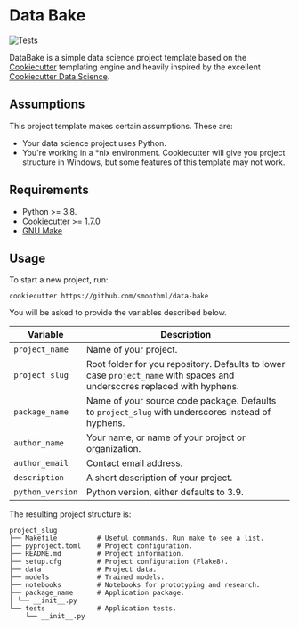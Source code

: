 # Data Bake
![Tests](https://github.com/smoothml/data-bake/actions/workflows/test.yml/badge.svg)

DataBake is a simple data science project template based on the [Cookiecutter](https://cookiecutter.readthedocs.io) templating engine and heavily inspired by the excellent [Cookiecutter Data Science](https://drivendata.github.io/cookiecutter-data-science).

## Assumptions
This project template makes certain assumptions. These are:
* Your data science project uses Python.
* You're working in a *nix environment. Cookiecutter will give you project structure in Windows, but some features of this template may not work.

## Requirements
* Python >= 3.8.
* [Cookiecutter](https://cookiecutter.readthedocs.io) >= 1.7.0
* [GNU Make](https://www.gnu.org/software/make/)

## Usage
To start a new project, run:
```
cookiecutter https://github.com/smoothml/data-bake
```
You will be asked to provide the variables described below.

| Variable | Description |
| -------- | ----------- |
| `project_name` | Name of your project. |
| `project_slug` | Root folder for you repository. Defaults to lower case `project_name` with spaces and underscores replaced with hyphens. |
| `package_name` | Name of your source code package. Defaults to `project_slug` with underscores instead of hyphens. |
| `author_name` | Your name, or name of your project or organization. |
| `author_email` | Contact email address. |
| `description` | A short description of your project. |
| `python_version` | Python version, either defaults to 3.9. |

The resulting project structure is:
```shell
project_slug
├── Makefile          # Useful commands. Run make to see a list.
├── pyproject.toml    # Project configuration.
├── README.md         # Project information.
├── setup.cfg         # Project configuration (Flake8).
├── data              # Project data.
├── models            # Trained models.
├── notebooks         # Notebooks for prototyping and research.
├── package_name      # Application package.
│ └── __init__.py
└── tests             # Application tests.
    └── __init__.py
```
